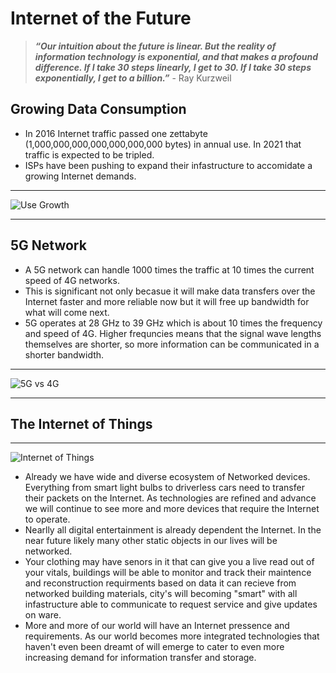 # Internet of the Future 
> ***“Our intuition about the future is linear. But the reality of information technology is exponential, and that makes a profound difference. If I take 30 steps linearly, I get to 30. If I take 30 steps exponentially, I get to a billion.”*** - Ray Kurzweil
## Growing Data Consumption 
* In 2016 Internet traffic passed one zettabyte (1,000,000,000,000,000,000,000 bytes) in annual use. In 2021 that traffic is expected to be tripled.  
* ISPs have been pushing to expand their infastructure to accomidate a growing Internet demands. 
--- 
![Use Growth](C:\Users\ChrisGuarino\Documents\IS601\Project_1\images\usegrowth.png)

---
## 5G Network 
* A 5G network can handle 1000 times the traffic at 10 times the current speed of 4G networks. 
* This is significant not only becasue it will make data transfers over the Internet faster and more reliable now but it will free up bandwidth for what will come next. 
* 5G operates at 28 GHz to 39 GHz which is about 10 times the frequency and speed of 4G. Higher frequncies means that the signal wave lengths themselves are shorter, so more information can be communicated in a shorter bandwidth. 
---
![5G vs 4G](C:\Users\ChrisGuarino\Documents\IS601\Project_1\images\5Gvs4G.jpg)

---
## The Internet of Things 
---
![Internet of Things](C:\Users\ChrisGuarino\Documents\IS601\Project_1\images\internetofthings.gif)
* Already we have wide and diverse ecosystem of Networked devices. Everything from smart light bulbs to driverless cars need to transfer their packets on the Internet. As technologies are refined and advance we will continue to see more and more devices that require the Internet to operate. 
* Nearlly all digital entertainment is already dependent the Internet. In the near future likely many other static objects in our lives will be networked. 
* Your clothing may have senors in it that can give you a live read out of your vitals, buildings will be able to monitor and track their maintence and reconstruction requirments based on data it can recieve from networked building materials, city's will becoming "smart" with all infastructure able to communicate to request service and give updates on ware. 
* More and more of our world will have an Internet pressence and requirements. As our world becomes more integrated technologies that haven't even been dreamt of will emerge to cater to even more increasing demand for information transfer and storage.  


